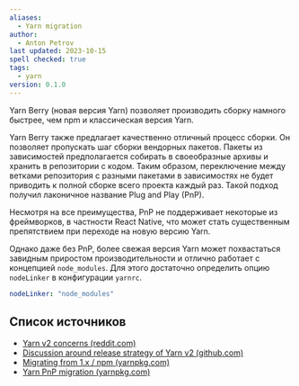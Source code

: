 ```yaml
---
aliases:
  - Yarn migration
author:
  - Anton Petrov
last updated: 2023-10-15
spell checked: true
tags:
  - yarn
version: 0.1.0
---
```

Yarn Berry (новая версия Yarn) позволяет производить сборку намного быстрее, чем npm и классическая версия Yarn.

Yarn Berry также предлагает качественно отличный процесс сборки. Он позволяет пропускать шаг сборки вендорных пакетов. Пакеты из зависимостей предполагается собирать в своеобразные архивы и хранить в репозитории с кодом. Таким образом, переключение между ветками репозитория с разными пакетами в зависимостях не будет приводить к полной сборке всего проекта каждый раз. Такой подход получил лаконичное название Plug and Play (PnP).

Несмотря на все преимущества, PnP не поддерживает некоторые из фреймворков, в частности React Native, что может стать существенным препятствием при переходе на новую версию Yarn.

Однако даже без PnP, более свежая версия Yarn может похвастаться завидным приростом производительности и отлично работает с концепцией `node_modules`. Для этого достаточно определить опцию `nodeLinker` в конфигурации `yarnrc`.

```yml
nodeLinker: "node_modules"
```

## Список источников

 - [Yarn v2 concerns (reddit.com)](https://www.reddit.com/r/reactnative/comments/eyrget/yarn_v2_concerns/)
 - [Discussion around release strategy of Yarn v2 (github.com)](https://github.com/yarnpkg/berry/issues/766)
 - [Migrating from 1.x / npm (yarnpkg.com)](https://yarnpkg.com/migration/overview)
 - [Yarn PnP migration (yarnpkg.com)](https://yarnpkg.com/migration/pnp)